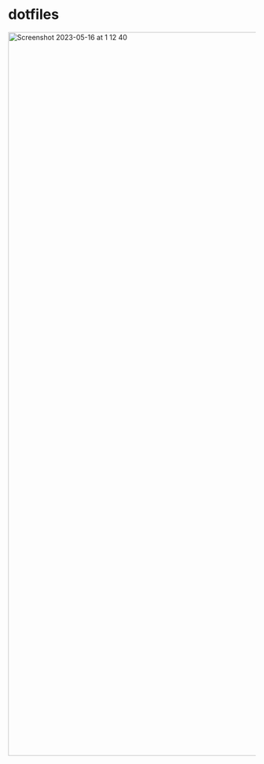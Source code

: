 # dotfiles
<img width="1470" alt="Screenshot 2023-05-16 at 1 12 40" src="https://github.com/idanmaman2/dotfiles/assets/90776557/abc3ac7f-b07b-4bc2-b2e6-ac0789a36719">

